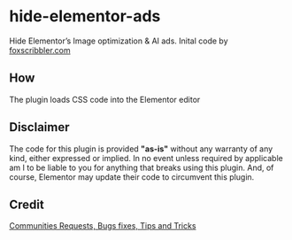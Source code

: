 # hide-elementor-ads

Hide Elementor’s Image optimization &amp; AI ads. Inital code by [foxscribbler.com](https://foxscribbler.com/)

## How

The plugin loads CSS code into the Elementor editor

## Disclaimer

The code for this plugin is provided **"as-is"** without any warranty of any kind, either expressed or implied.
In no event unless required by applicable am I to be liable to you for anything that breaks using this plugin.
And, of course, Elementor may update their code to circumvent this plugin.

## Credit

[Communities Requests, Bugs fixes, Tips and Tricks](https://foxscribbler.com/communities-requests-bugs-fixes-tips-and-tricks/)
